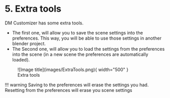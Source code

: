 # 5. Extra tools

DM Customizer has some extra tools.

- The first one, will allow you to save the scene settings into the preferences. This way, 
you will be able to use those settings in another blender project.
- The Second one, will allow you to load the settings from the preferences into the scene (in a new scene the preferences 
are automatically loaded).

<figure markdown>
  ![Image title](images/ExtraTools.png){ width="500" } 
  <figcaption>Extra tools</figcaption>
</figure>

!!! warning
    Saving to the preferences will erase the settings you had. Resetting from the preferences will erase you scene settings